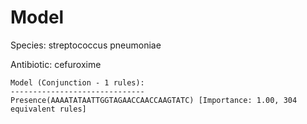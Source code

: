 
# Model

Species: streptococcus pneumoniae

Antibiotic: cefuroxime

```
Model (Conjunction - 1 rules):
------------------------------
Presence(AAAATATAATTGGTAGAACCAACCAAGTATC) [Importance: 1.00, 304 equivalent rules]

```

